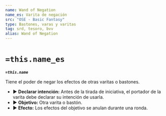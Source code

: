 ```yaml
---
name: Wand of Negation
name_es: Varita de negación
src: "OSE - Basic Fantasy"
type: Bastones, varas y varitas
tag: srd, tesoro, bvv
alias: Wand of Negation
---
```

# `=this.name_es` 

**_`=this.name`_**

Tiene el poder de negar los efectos de otras varitas o bastones. 
- ▶ **Declarar intención:** Antes de la tirada de iniciativa, el portador de la varita debe declarar su intención de usarla. 
- ▶ **Objetivo:** Otra varita o bastón. 
- ▶ **Efecto:** Los efectos del objetivo se anulan durante una ronda.
